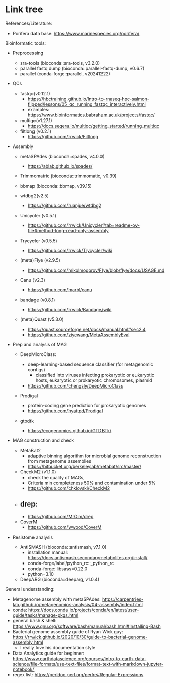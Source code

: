 # Link tree

References/Literature:
- Porifera data base: https://www.marinespecies.org/porifera/


Bioinformatic tools:
- Preprocessing
    - sra-tools (bioconda::sra-tools, v3.2.0)
    - parallel fastq dump (bioconda::parallel-fastq-dump, v0.6.7)
    - parallel (conda-forge::parallel, v20241222)

- QCs
    - fastqc(v0.12.1)
        - https://hbctraining.github.io/Intro-to-rnaseq-hpc-salmon-flipped/lessons/05_qc_running_fastqc_interactively.html
        - examples: https://www.bioinformatics.babraham.ac.uk/projects/fastqc/
    - multiqc(v1.27.1)
        - https://docs.seqera.io/multiqc/getting_started/running_multiqc    
    - filtlong (v0.2.1)
        -  https://github.com/rrwick/Filtlong

- Assembly
    - metaSPAdes (bioconda::spades, v4.0.0)
        - https://ablab.github.io/spades/
    
    - Trimmomatric (bioconda::trimmomatic, v0.39)
    - bbmap (bioconda::bbmap, v39.15)

    - wtdbg2(v2.5)
        - https://github.com/ruanjue/wtdbg2
    - Unicycler (v0.5.1)
        - https://github.com/rrwick/Unicycler?tab=readme-ov-file#method-long-read-only-assembly
    - Trycycler (v0.5.5)
        - https://github.com/rrwick/Trycycler/wiki
    - (meta)Flye (v2.9.5)
        - https://github.com/mikolmogorov/Flye/blob/flye/docs/USAGE.md
    - Canu (v2.3)
        - https://github.com/marbl/canu

    - bandage (v0.8.1)
        - https://github.com/rrwick/Bandage/wiki
    - (meta)Quast (v5.3.0)
        - https://quast.sourceforge.net/docs/manual.html#sec2.4
        - https://github.com/ziyewang/MetaAssemblyEval


- Prep and analysis of MAG
    - DeepMicroClass: 
        - deep-learning-based sequence classifier (for metagenomic contigs)        
            - classified into viruses infecting prokaryotic or eukaryotic hosts, eukaryotic or prokaryotic chromosomes, plasmid
        - https://github.com/chengsly/DeepMicroClass

    - Prodigal
        - protein-coding gene prediction for prokaryotic genomes
        - https://github.com/hyattpd/Prodigal

    - gtbdtk
        - https://ecogenomics.github.io/GTDBTk/

- MAG construction and check
    - MetaBat2
        - adaptive binning algorithm for microbial genome reconstruction from metagenome assemblies 
        - https://bitbucket.org/berkeleylab/metabat/src/master/
    - CheckM2 (v1.1.0)
        - check the quality of MAGs, 
        - Criteria min completeness 50% and contamination under 5%
        - https://github.com/chklovski/CheckM2
    - drep:
        - 
        - https://github.com/MrOlm/drep
    - CoverM
        - https://github.com/wwood/CoverM

- Resistome analysis
    - AntiSMASH (bioconda::antismash, v7.1.0)
        - installation manual: https://docs.antismash.secondarymetabolites.org/install/
        - conda-forge/label/python_rc::_python_rc
        - conda-forge::libsass=0.22.0
        - python=3.10
    - DeepARG (bioconda::deeparg, v1.0.4)
    


General understanding:
- Metagenome assembly with metaSPAdes: https://carpentries-lab.github.io/metagenomics-analysis/04-assembly/index.html
- conda: https://docs.conda.io/projects/conda/en/latest/user-guide/tasks/manage-pkgs.html
- general bash & shell: https://www.gnu.org/software/bash/manual/bash.html#Installing-Bash
- Bacterial genome assembly guide of Ryan Wick guy: https://rrwick.github.io/2020/10/30/guide-to-bacterial-genome-assembly.html
    - I really love his documentation style
- Data Analytics guide for beginner: https://www.earthdatascience.org/courses/intro-to-earth-data-science/file-formats/use-text-files/format-text-with-markdown-jupyter-notebook/
- regex list: https://perldoc.perl.org/perlre#Regular-Expressions

